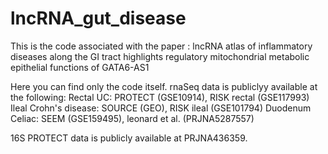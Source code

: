 # lncRNA_gut_disease

This is the code associated with the paper : 
lncRNA atlas of inflammatory diseases along the GI tract highlights regulatory mitochondrial metabolic epithelial functions of GATA6-AS1  

Here you can find only the code itself. rnaSeq data is publiclyy available at the following:
Rectal UC: PROTECT (GSE10914), RISK rectal (GSE117993)
Ileal Crohn's disease: SOURCE (GEO), RISK ileal (GSE101794)
Duodenum Celiac: SEEM (GSE159495), leonard et al. (PRJNA5287557)

16S PROTECT data is publicly available at PRJNA436359.
